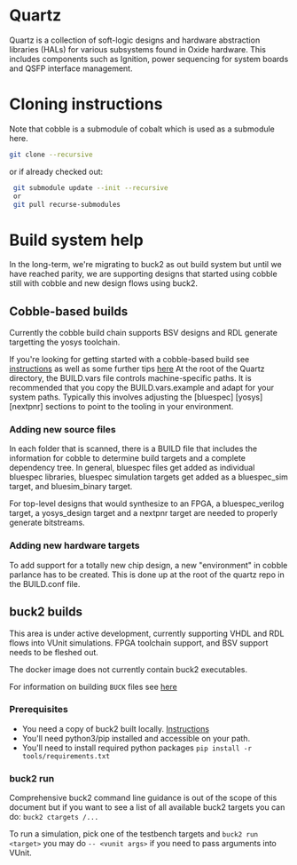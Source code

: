 # Quartz

Quartz is a collection of soft-logic designs and hardware abstraction libraries
(HALs) for various subsystems found in Oxide hardware. This includes components
such as Ignition, power sequencing for system boards and QSFP interface
management.

# Cloning instructions
Note that cobble is a submodule of cobalt which is used as a submodule here.
```sh
git clone --recursive
```
or if already checked out:

```sh
 git submodule update --init --recursive
 or
 git pull recurse-submodules
```

# Build system help
In the long-term, we're migrating to buck2 as out build system but until we have
reached parity, we are supporting designs that started using cobble still with
cobble and new design flows using buck2.

## Cobble-based builds
Currently the cobble build chain supports BSV designs and RDL generate
targetting the yosys toolchain.

If you're looking for getting started with a cobble-based build see
[instructions](COBALT_README.md) as well as some further tips
[here](hdl/projects/gimlet/sequencer/README.md) At the root of the Quartz
directory, the BUILD.vars file controls machine-specific paths. It is
recommended that you copy the BUILD.vars.example and adapt for your system
paths. Typically this involves adjusting the [bluespec] [yosys] [nextpnr]
sections to point to the tooling in your environment.

### Adding new source files
In each folder that is scanned, there is a BUILD file that includes the
information for cobble to determine build targets and a complete dependency
tree. In general, bluespec files get added as individual bluespec libraries,
bluespec simulation targets get added as a bluespec_sim target, and
bluesim_binary target.

For top-level designs that would synthesize to an FPGA, a bluespec_verilog
target, a yosys_design target and a nextpnr target are needed to properly
generate bitstreams.

### Adding new hardware targets
To add support for a totally new chip design, a new "environment" in cobble
parlance has to be created. This is done up at the root of the quartz repo in
the BUILD.conf file.

## buck2 builds
This area is under active development, currently supporting VHDL and RDL flows
into VUnit simulations.  FPGA toolchain support, and BSV support needs to be
fleshed out.

The docker image does not currently contain buck2 executables.

For information on building `BUCK` files see [here](BUCK_RULES.md)

### Prerequisites
- You need a copy of buck2 built locally. [Instructions](https://buck2.build/docs/getting_started/)
- You'll need python3/pip installed and accessible on your path.
- You'll need to install required python packages `pip install -r tools/requirements.txt`

### buck2 run
Comprehensive buck2 command line guidance is out of the scope of this document
but if you want to see a list of all available buck2 targets you can do: `buck2 ctargets /...`

To run a simulation, pick one of the testbench targets and `buck2 run <target>` you may do
`-- <vunit args>` if you need to pass arguments into VUnit.